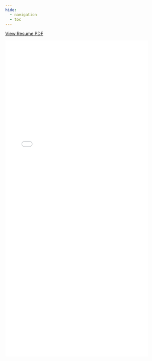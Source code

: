 ```yaml
---
hide:
  - navigation
  - toc
---
```


<style>
    .md-content h1 {
        display: none;
    }
</style>

[View Resume PDF](/resume/resume_Nabil_Seid.pdf)

<!-- <iframe src="/resume/resume_Nabil_Seid.pdf" width="90%" height="1000px" /> -->

<embed src="/resume/resume_Nabil_Seid.pdf" width="90%" height="1000px" type="application/pdf">

